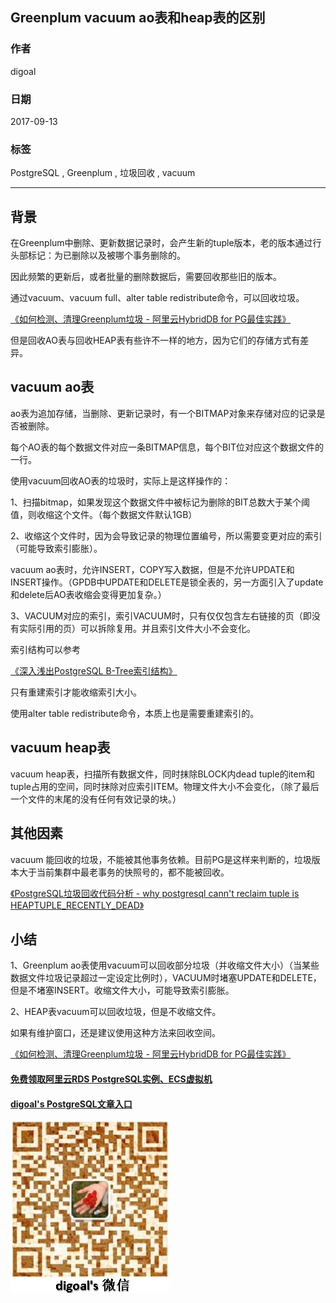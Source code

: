 ## Greenplum vacuum ao表和heap表的区别  
                    
### 作者                   
digoal                    
                    
### 日期                  
2017-09-13                      
                    
### 标签                  
PostgreSQL , Greenplum , 垃圾回收 , vacuum    
                    
----                  
                    
## 背景         
在Greenplum中删除、更新数据记录时，会产生新的tuple版本，老的版本通过行头部标记：为已删除以及被哪个事务删除的。  
  
因此频繁的更新后，或者批量的删除数据后，需要回收那些旧的版本。  
  
通过vacuum、vacuum full、alter table redistribute命令，可以回收垃圾。  
  
[《如何检测、清理Greenplum垃圾 - 阿里云HybridDB for PG最佳实践》](../201708/20170817_01.md)    
  
但是回收AO表与回收HEAP表有些许不一样的地方，因为它们的存储方式有差异。  
  
## vacuum ao表  
ao表为追加存储，当删除、更新记录时，有一个BITMAP对象来存储对应的记录是否被删除。  
  
每个AO表的每个数据文件对应一条BITMAP信息，每个BIT位对应这个数据文件的一行。  
  
使用vacuum回收AO表的垃圾时，实际上是这样操作的：  
  
1、扫描bitmap，如果发现这个数据文件中被标记为删除的BIT总数大于某个阈值，则收缩这个文件。（每个数据文件默认1GB）  
  
2、收缩这个文件时，因为会导致记录的物理位置编号，所以需要变更对应的索引（可能导致索引膨胀）。  
  
vacuum ao表时，允许INSERT，COPY写入数据，但是不允许UPDATE和INSERT操作。（GPDB中UPDATE和DELETE是锁全表的，另一方面引入了update和delete后AO表收缩会变得更加复杂。）  
  
3、VACUUM对应的索引，索引VACUUM时，只有仅仅包含左右链接的页（即没有实际引用的页）可以拆除复用。并且索引文件大小不会变化。  
  
索引结构可以参考  
  
[《深入浅出PostgreSQL B-Tree索引结构》](../201605/20160528_01.md)    
  
只有重建索引才能收缩索引大小。  
  
使用alter table redistribute命令，本质上也是需要重建索引的。  
  
## vacuum heap表  
vacuum heap表，扫描所有数据文件，同时抹除BLOCK内dead tuple的item和tuple占用的空间，同时抹除对应索引ITEM。物理文件大小不会变化，（除了最后一个文件的末尾的没有任何有效记录的块。）  
  
## 其他因素  
vacuum 能回收的垃圾，不能被其他事务依赖。目前PG是这样来判断的，垃圾版本大于当前集群中最老事务的快照号的，都不能被回收。  
  
[《PostgreSQL垃圾回收代码分析 - why postgresql cann't reclaim tuple is HEAPTUPLE_RECENTLY_DEAD》](../201505/20150503_01.md)    
  
## 小结
1、Greenplum ao表使用vacuum可以回收部分垃圾（并收缩文件大小）（当某些数据文件垃圾记录超过一定设定比例时），VACUUM时堵塞UPDATE和DELETE，但是不堵塞INSERT。收缩文件大小，可能导致索引膨胀。   
   
2、HEAP表vacuum可以回收垃圾，但是不收缩文件。  
  
如果有维护窗口，还是建议使用这种方法来回收空间。  
  
[《如何检测、清理Greenplum垃圾 - 阿里云HybridDB for PG最佳实践》](../201708/20170817_01.md)     
  
  
  
  
  
  
  
  
  
  
  
  
  
#### [免费领取阿里云RDS PostgreSQL实例、ECS虚拟机](https://free.aliyun.com/ "57258f76c37864c6e6d23383d05714ea")
  
  
#### [digoal's PostgreSQL文章入口](https://github.com/digoal/blog/blob/master/README.md "22709685feb7cab07d30f30387f0a9ae")
  
  
![digoal's weixin](../pic/digoal_weixin.jpg "f7ad92eeba24523fd47a6e1a0e691b59")
  
  
  
  
  
  
  
